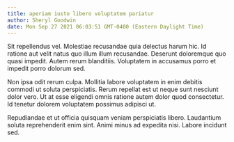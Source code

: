 ```yaml
---
title: aperiam iusto libero voluptatem pariatur
author: Sheryl Goodwin
date: Mon Sep 27 2021 06:03:51 GMT-0400 (Eastern Daylight Time)
---
```

Sit repellendus vel. Molestiae recusandae quia delectus harum hic. Id ratione aut velit natus quo illum illum recusandae. Deserunt doloremque quo quasi impedit. Autem rerum blanditiis. Voluptatem in accusamus porro et impedit porro dolorum sed.

 Non ipsa odit rerum culpa. Mollitia labore voluptatem in enim debitis commodi ut soluta perspiciatis. Rerum repellat est ut neque sunt nesciunt dolor vero. Ut at esse eligendi omnis ratione autem dolor quod consectetur. Id tenetur dolorem voluptatem possimus adipisci ut.

 Repudiandae et ut officia quisquam veniam perspiciatis libero. Laudantium soluta reprehenderit enim sint. Animi minus ad expedita nisi. Labore incidunt sed.